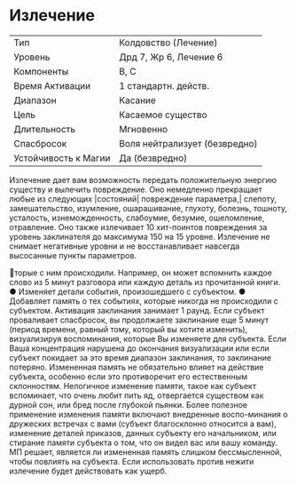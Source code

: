 
# Излечение

| | |
|---|---|
|Тип|Колдовство (Лечение)|
|Уровень| Дрд 7, Жр 6, Лечение 6|
|Компоненты| В, С|
|Время Активации| 1 стандартн. действ.|
|Диапазон| Касание|
|Цель| Касаемое существо|
|Длительность| Мгновенно|
|Спасбросок| Воля нейтрализует (безвредно)|
|Устойчивость к Магии| Да (безвредно)|

Излечение дает вам возможность передать положительную энергию существу
и вылечить повреждение. Оно немедленно прекращает любые из следующих
|состояний| повреждение параметра,|
слепоту, замешательство, изумление,
ошарашивание, глухоту, болезнь, тошноту, усталость, изнеможденность, слабоумие, безумие, ошеломление, отравление.
Оно также излечивает 10 хит-поинтов
повреждения за уровень заклинателя до
максимума 150 на 15 уровне.
Излечение не снимает негативные
уровни и не восстанавливает навсегда
высосанные пункты параметров.

торые с ним происходили. Например,
он может вспомнить каждое слово из 5
минут разговора или каждую деталь из
прочитанной книги.
● Изменяет детали события, произошедшего с субъектом.
● Добавляет память о тех событиях, которые никогда не происходили с
субъектом.
Активация заклинания занимает 1
раунд. Если субъект проваливает спасбросок, вы продолжаете заклинание
еще 5 минут (период времени, равный
тому, который вы хотите изменить),
визуализируя воспоминания, которые
Вы изменяете для субъекта. Если Ваша
концентрация нарушена до окончания
визуализации или если субъект покидает за это время диапазон заклинания, то
заклинание потеряно.
Измененная память не обязательно
влияет на действие субъекта, особенно
если это противоречит его естественным склонностям. Нелогичное изменение памяти, такое как субъект вспоминает, что очень любит пить яд, отвергается существом как дурной сон, или
бред после глубокой пьянки. Более полезное применение изменения памяти
включают внедренные воспо-минания
о дружеских встречах с вами (субъект
благосклонно относится а вам), изменение деталей приказов, данных субъекту
его начальником, или стирание памяти
субъекта о том, что он видел вас или
вашу команду. МП решает, является ли
измененная память слишком бессмысленной, чтобы повлиять на субъекта.
Если использовать против нежити излечение будет действовать как ущерб.